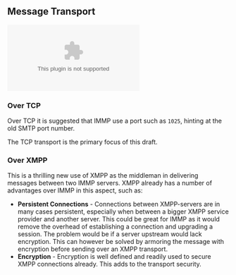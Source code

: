 ## Message Transport

![Message transport over the Internet](images/immp-delivery.dot)

### Over TCP

Over TCP it is suggested that IMMP use a port such as `1025`, hinting at the old SMTP port number.

The TCP transport is the primary focus of this draft.

### Over XMPP

This is a thrilling new use of XMPP as the middleman in delivering messages between two IMMP servers. XMPP already has a number of advantages over IMMP in this aspect, such as:

 * **Persistent Connections** - Connections between XMPP-servers are in many cases persistent, especially when between a bigger XMPP service provider and another server. This could be great for IMMP as it would remove the overhead of establishing a connection and upgrading a session. The problem would be if a server upstream would lack encryption. This can however be solved by armoring the message with encryption before sending over an XMPP transport.
 * **Encryption** - Encryption is well defined and readily used to secure XMPP connections already. This adds to the transport security.

